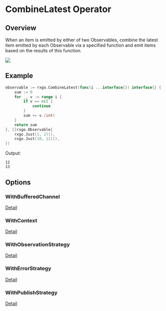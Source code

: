 # CombineLatest Operator

## Overview

When an item is emitted by either of two Observables, combine the latest item emitted by each Observable via a specified function and emit items based on the results of this function.

![](http://reactivex.io/documentation/operators/images/combineLatest.png)

## Example

```go
observable := rxgo.CombineLatest(func(i ...interface{}) interface{} {
	sum := 0
	for _, v := range i {
		if v == nil {
			continue
		}
		sum += v.(int)
	}
	return sum
}, []rxgo.Observable{
	rxgo.Just(1, 2)(),
	rxgo.Just(10, 11)(),
})
```

Output:

```
12
13
```

## Options

### WithBufferedChannel

[Detail](options.md#withbufferedchannel)

### WithContext

[Detail](options.md#withcontext)

### WithObservationStrategy

[Detail](options.md#withobservationstrategy)

### WithErrorStrategy

[Detail](options.md#witherrorstrategy)

### WithPublishStrategy

[Detail](options.md#withpublishstrategy)